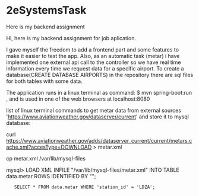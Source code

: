 # 2eSystemsTask
Here is my backend assignment

Hi,
here is my backend assignment for job aplication.

I gave myself the freedom to add a frontend part and some features to make it easier to test the app.
Also, as an automatic task (metar) i have implemented one external api call to the controller so we have real time information every time we request data for a specific airport.
To create a database(CREATE DATABASE AIRPORTS) in the repository there are sql files for both tables with some data.

The application runs in a linux terminal as command: $ mvn spring-boot:run   , and is used in one of the web browsers at localhost:8080


list of linux terminal commands to get metar data from external sources 'https://www.aviationweather.gov/dataserver/current'  and store it to mysql database:

curl https://www.aviationweather.gov/adds/dataserver_current/current/metars.cache.xml?accesType=DOWNLOAD > metar.xml

cp metar.xml /var/lib/mysql-files 

mysql> LOAD XML
       INFILE "/var/lib/mysql-files/metar.xml" INTO TABLE data.metar
       ROWS IDENTIFIED BY "<METAR>";
       
       SELECT * FROM data.metar WHERE 'station_id' = 'LDZA';

